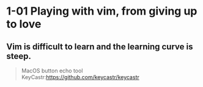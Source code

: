 # 1-01 Playing with vim, from giving up to love
## Vim is difficult to learn and the learning curve is steep.

> MacOS button echo tool
> KeyCastr:https://github.com/keycastr/keycastr
